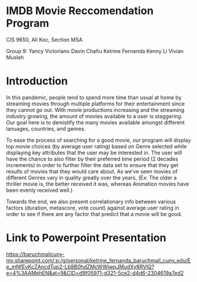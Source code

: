 # IMDB Movie Reccomendation Program

CIS 9650, Ali Koc, Section MSA

Group 9:
  Yancy Victoriano
  Davin Chaltu
  Ketrine Fernanda
  Kenny Li
  Vivian Musleh
  
# Introduction

In this pandemic, people tend to spend more time than usual at home by streaming movies through multiple platforms for their entertainment since they cannot go out. With movie productions increasing and the streaming industry growing, the amount of movies available to a user is staggering. Our goal here is to demistify the many movies available amongst different lanuages, countries, and genres.

To ease the process of searching for a good movie, our program will display top movie choices (by average user rating) based on Genre selected while displaying key attributes that the user may be interested in. The user will have the chance to also filter by their preferred time period (2 decades increments) in order to further filter the data set to ensure that they get results of movies that they would care about. As we've seen movies of different Genres vary in quality greatly over the years, (Ex: The older a thriller movie is, the better received it was, whereas Animation movies have been evenly received well.)

Towards the end, we also present correlationary info between various factors (duration, metascore, vote count) against average user rating in order to see if there are any factor that predict that a movie will be good.



# Link to Powerpoint Presentation

https://baruchmailcuny-my.sharepoint.com/:p:/g/personal/ketrine_fernanda_baruchmail_cuny_edu/Ee_mNfEvKcZAncdTup2-Lb8B0hdZMcWWiwpJMudXy8RVlQ?e=4%3AAMehEN&at=9&CID=d9f05971-d321-5ce2-d4d6-2304619a7ed2
